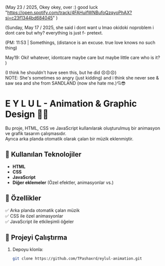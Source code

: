 (May 23 / 2025,
Okey okey, over :) good luck 
"https://open.spotify.com/track/4FAHuifWNBufoQzqyoPhAX?si=c23f1344bd684045"
)


(Sunday, May 17 / 2025,
she said i dont want u lmao okidoki noproblem i dont care but why?
everything is just f- pretext.

(PM: 11:53 | Somethings, (distance is an excuse. true love knows no such thing)

May19: Oki! whatever, idontcare maybe care but maybe little care
who is it?
)



(I think he shouldn't have seen this, but he did 😣😣😣) <br/>
NOTE: She's sometimes so angry (just kidding)
and i think she never see & saw sea and she from
SANDLAND (now she hate me.)💘😎
# E Y L U L - Animation & Graphic Design 🎨🎶

Bu proje, HTML, CSS ve JavaScript kullanılarak oluşturulmuş bir animasyon ve grafik tasarım çalışmasıdır.  
Ayrıca arka planda otomatik olarak çalan bir müzik eklenmiştir.  

## 🚀 Kullanılan Teknolojiler  
- **HTML**  
- **CSS**  
- **JavaScript**  
- **Diğer eklemeler** (Özel efektler, animasyonlar vs.)

## 🎵 Özellikler  
✅ Arka planda otomatik çalan müzik  
✅ CSS ile özel animasyonlar  
✅ JavaScript ile etkileşimli öğeler  

## 📂 Projeyi Çalıştırma  
1. Depoyu klonla:  
   ```sh
   git clone https://github.com/TPashaxrd/eylul-animation.git
